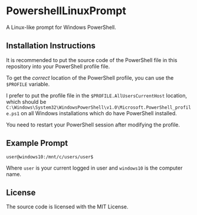 # PowershellLinuxPrompt
A Linux-like prompt for Windows PowerShell.

## Installation Instructions

It is recommended to put the source code of the PowerShell file in this repository into your PowerShell profile file.

To get the *correct* location of the PowerShell profile, you can use the `$PROFILE` variable. 

I prefer to put the profile file in the `$PROFILE.AllUsersCurrentHost` location, which should be
`C:\Windows\System32\WindowsPowerShell\v1.0\Microsoft.PowerShell_profile.ps1` on all Windows installations which do
have PowerShell installed.

You need to restart your PowerShell session after modifying the profile.

## Example Prompt

```
user@windows10:/mnt/c/users/user$
```

Where `user` is your current logged in user and `windows10` is the computer name.

## License

The source code is licensed with the MIT License.
